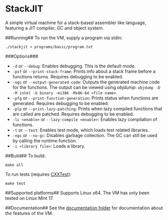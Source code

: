 StackJIT
========
A simple virtual machine for a stack-based assembler like language, featuring a JIT compiler, GC and object system.

##Running##
To run the VM, supply a program via stdin:
```
./stackjit < programs/basic/program.txt
```

###Options###
* `-d` or `--debug`: Enables debugging. This is the default mode.
* `-psf` or `--print-stack-frame`: Prints info about a stack frame before a functions returns. Requires debugging to be enabled.
* `-ogc` or `--output-generated-code`: Outputs the generated machine code for the functions. The output can be viewed using _objdump_: `objdump -D -M intel -b binary -mi386 -Mx86-64 <file name>`.
* `-pfg` or `--print-function-generation`: Prints status when functions are generated. Requires debugging to be enabled.
* `-plp` or `--print-lazy-patching`: Prints when lazy compiled functions that are called are patched. Requires debugging to be enabled.
* `-lc <enable>` or `--lazy-compile <enable>`: Enables lazy compilation of functions.
* `-t` or `--test`: Enables test mode, which loads test related libraries.
* `-ngc` or `--no-gc`: Disables garbage collection. The GC can still be used by calling the runtime function.
* `-i <library file>`: Loads a library.

##Build##
To build:
```
make all
```
To run tests (requires [CXXTest](http://cxxtest.com/)):
```
make test
```

##Supported platforms##
Supports Linux x64. The VM has only been tested on Linux Mint 17.

##Documentation##
See the [documentation folder](https://github.com/svenslaggare/StackJIT/tree/master/documentation) for documentation about the features of the VM.
